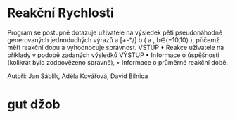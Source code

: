 # Reakční Rychlosti
Program se postupně dotazuje uživatele na výsledek pěti pseudonáhodně generovaných
jednoduchých výrazů a [+-*/] b ( a , b∈⟨−10,10⟩ ), přičemž měří reakční dobu a
vyhodnocuje správnost.
VSTUP
• Reakce uživatele na příklady v podobě zadaných výsledků
VÝSTUP
• Informace o úspěšnosti (kolikrát bylo zodpovězeno správně),
• Informace o průměrné reakční době.

 Autoři: Jan Sáblík, Adéla Kovářová, David Bilnica
 
 # gut džob

